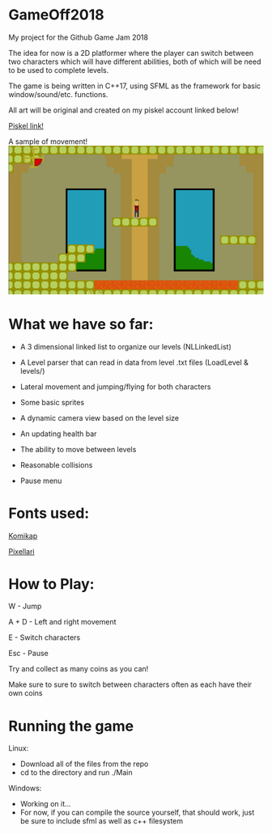 # GameOff2018
My project for the Github Game Jam 2018

The idea for now is a 2D platformer where the player can switch between two characters which will have different abilities, both of which will be need to be used to complete levels.

The game is being written in C++17, using SFML as the framework for basic window/sound/etc. functions.

All art will be original and created on my piskel account linked below!

[Piskel link!](https://www.piskelapp.com/user/4977014434955264)

A sample of movement!
![movement](https://raw.githubusercontent.com/Jfeatherstone/GameOff2018/master/screenshots/movement.gif)


# What we have so far:
 - A 3 dimensional linked list to organize our levels (NLLinkedList)

 - A Level parser that can read in data from level .txt files (LoadLevel & levels/)

 - Lateral movement and jumping/flying for both characters

 - Some basic sprites

 - A dynamic camera view based on the level size

 - An updating health bar

 - The ability to move between levels

 - Reasonable collisions

 - Pause menu

# Fonts used:

[Komikap](https://www.dafont.com/komika-parch.font)

[Pixellari](https://www.dafont.com/pixellari.font)


# How to Play:

W - Jump

A + D - Left and right movement

E - Switch characters

Esc - Pause

Try and collect as many coins as you can!

Make sure to sure to switch between characters often as each have their own coins


# Running the game

Linux:

  - Download all of the files from the repo
  - cd to the directory and run ./Main

Windows:

  - Working on it...
  - For now, if you can compile the source yourself, that should work, just be
  sure to include sfml as well as c++ filesystem
